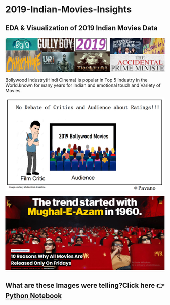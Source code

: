 # 2019-Indian-Movies-Insights
## EDA &amp; Visualization of 2019 Indian Movies  Data 

![a](https://github.com/pavano1760/Documents/blob/master/2.Project_2019_movies/__results___1_0.png)

Bollywood Industry(Hindi Cinema) is popular in Top 5 Industry in the World.known for many years for Indian and emotional touch and Variety of Movies.

![b](https://github.com/pavano1760/Documents/blob/master/2.Project_2019_movies/__results___22_0.png)

![c](https://github.com/pavano1760/Documents/blob/master/2.Project_2019_movies/__results___31_0.png)

## What are these Images were telling?Click here 👉 [Python Notebook](https://github.com/pavano1760/2019-Indian-Movies-Insights/blob/master/2019%20Bollywood%20Movies%20EDA.ipynb)
